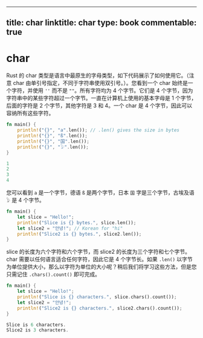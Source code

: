 
---
title: char
linktitle: char
type: book
commentable: true
---

# char

Rust 的 char 类型是语言中最原生的字母类型，如下代码展示了如何使用它。（注意 char 由单引号指定，不同于字符串使用双引号。）。您看到一个 char 始终是一个字符，并使用 `''` 而不是 `""`。所有字符均为 4 个字节。它们是 4 个字节，因为字符串中的某些字符超过一个字节。一直在计算机上使用的基本字母是 1 个字节，后面的字符是 2 个字节，其他字符是 3 和 4。一个 char 是 4 个字节，因此可以容纳所有这些字符。

```rust
fn main() {
    println!("{}", "a".len()); // .len() gives the size in bytes
    println!("{}", "ß".len());
    println!("{}", "国".len());
    println!("{}", "𓅱".len());
}

1
2
3
4
```

您可以看到 `a` 是一个字节，德语 `ß` 是两个字节，日本 `国` 字是三个字节，古埃及语 `𓅱` 是 4 个字节。

```rust
fn main() {
    let slice = "Hello!";
    println!("Slice is {} bytes.", slice.len());
    let slice2 = "안녕!"; // Korean for "hi"
    println!("Slice2 is {} bytes.", slice2.len());
}
```

slice 的长度为六个字符和六个字节，而 slice2 的长度为三个字符和七个字节。char 需要以任何语言适合任何字符，因此它是 4 个字节长。如果 `.len()` 以字节为单位提供大小，那么以字符为单位的大小呢？稍后我们将学习这些方法，但是您只需记住 `.chars().count()` 即可完成。

```rust
fn main() {
    let slice = "Hello!";
    println!("Slice is {} characters.", slice.chars().count());
    let slice2 = "안녕!";
    println!("Slice2 is {} characters.", slice2.chars().count());
}

Slice is 6 characters.
Slice2 is 3 characters.
```

    